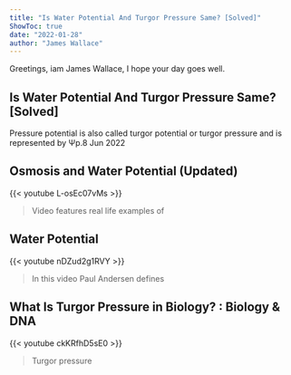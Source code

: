 ```yaml
---
title: "Is Water Potential And Turgor Pressure Same? [Solved]"
ShowToc: true 
date: "2022-01-28"
author: "James Wallace" 
---
```


Greetings, iam James Wallace, I hope your day goes well.
## Is Water Potential And Turgor Pressure Same? [Solved]
Pressure potential is also called turgor potential or turgor pressure and is represented by Ψp.8 Jun 2022

## Osmosis and Water Potential (Updated)
{{< youtube L-osEc07vMs >}}
>Video features real life examples of 

## Water Potential
{{< youtube nDZud2g1RVY >}}
>In this video Paul Andersen defines 

## What Is Turgor Pressure in Biology? : Biology & DNA
{{< youtube ckKRfhD5sE0 >}}
>Turgor pressure

